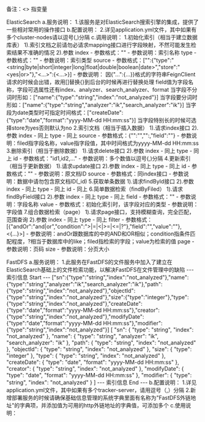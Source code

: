 备注：<> 指变量

ElasticSearch
    a.服务说明：
        1.该服务是对ElasticSearch搜索引擎的集成，提供了一些相对常用的操作接口
    b.配置说明：
	    2.详见application.yml文件，其中如果有多个cluster-nodes请以逗号(,)分隔
    c.调用说明：
	    1.初始化索引（相当于建立数据库表）
		    1).索引文档之前请勿必请求mapping接口进行字段映射，不然可能发生检索结果不准确的情况
		    2).参数
			    index
				    - 参数格式："<index>"
				    - 参数说明：索引名称
			    type 
				    - 参数格式："<type>"
				    - 参数说明：索引类型
			    source
				    - 参数格式：["<field>":{"type":"<string|byte|short|integer|long|float|double|boolean|date>","store":"<yes|or>"},"<...>":{<...>}]
				    - 参数说明：
                        因{"...":{...}}格式的字符串FeignClient请求的时候会出错，故用[]替换{}到后台的时候再进行替换处理
                        field值为字段名称，字段可选属性还有index、analyzer、search_analyzer、format
                        当字段不分词时形如：["name":{"type":"string","index":"not_analyzed"}]
                        当字段要分词时形如：["name":{"type":"string","analyzer":"ik","search_analyzer":"ik"}]
                        当字段为date类型时可指定时间格式：["createDate":{"type":"date","format":"yyyy-MM-dd HH:mm:ss"}]
                        当字段特别长的时候可选择store为yes否则默认为no
        2.索引文档（相当于插入数据）
            1).请求index接口
            2).参数
                index
                    - 同上
                type
                    - 同上
                source
                    - 参数格式：{"<field>":"<value>","<field>":<value>,"field":"<yyyy-MM-dd HH:mm:ss>"}
                    - 参数说明：filed指字段名称，value指字段值，其中时间格式为yyyy-MM-dd HH:mm:ss
        3.删除索引（相当于删除数据）
            1).请求delete接口
            2).参数
                index
                    - 同上
                type
                    - 同上
                id
                    - 参数格式："id1,id2,..."
                    - 参数说明：多个数值以逗号(,)分隔
        4.更新索引（相当于更新数据）
            1).请求update接口
            2).参数
                index
                    - 同上
                type
                    - 同上
                id
                    - 参数格式："<id>"
                    - 参数说明：原文档ID
                source
                    - 参数格式：同index接口
                    - 参数说明：数据中请勿包含原文档ID(_id)
        5.获取单条数据
            1).请求findById接口
            2).参数
                index
                    - 同上
                type
                    - 同上
                id
                    - 同上
        6.简单数据检索（findByFiled）
            1).请求findByField接口
            2).参数
                index
                    - 同上
                type
                    - 同上
                field
                    - 参数格式："<field>"
                    - 参数说明：字段名称
                value
                    - 参数格式：初始化索引时，该字段对应的类型
                    - 参数说明：字段值
        7.组合数据检索（page）
            1).请求page接口，支持模糊查询，完全匹配，范围查询
            2).参数
                index
                    - 同上
                type
                    - 同上
                filter
                    - 参数格式：[{"andOr":"and|or","condition":">|=|<|>=|<=|?"},"field":"<filed>","value":"<value>"},<{...}>]
                    - 参数说明：andOr跟数据库的中的AND和OR相似；condition指条件匹配程度，?相当于数据库中的like；filed指检索的字段；value为检索的值
                page
                    - 参数说明：页码
                size 
                    - 参数说明：分页大小
				
FastDFS
    a.服务说明：
        1.此服务在FastDFS的文件服务中加入了建立在ElasticSearch基础上的文件检索功能，以解决FastDFS在文件管理中的缺陷
        --- 索引信息 Start ---
        ["sn":{"type":"string","index":"not_analyzed"},"name":{"type":"string","analyzer":"ik","search_analyzer":"ik"},"path":{"type":"string","index":"not_analyzed"},"objectId":{"type":"string","index":"not_analyzed"},"size":{"type":"integer"},"type":{"type":"string","index":"not_analyzed"},"createDate":{"type":"date","format":"yyyy-MM-dd HH:mm:ss"},"creator":{"type":"string","index":"not_analyzed"},"modifyDate":{"type":"date","format":"yyyy-MM-dd HH:mm:ss"},"modifier":{"type":"string","index":"not_analyzed"}]
        [
            "sn": {
                "type": "string",
                "index": "not_analyzed"
            },
            "name": {
                "type": "string",
                "analyzer": "ik",
                "search_analyzer": "ik"
            },
            "path": {
                "type": "string",
                "index": "not_analyzed"
            },
            "objectId": {
                "type": "string",
                "index": "not_analyzed"
            },
            "size": {
                "type": "integer"
            },
            "type": {
                "type": "string",
                "index": "not_analyzed"
            },
            "createDate": {
                "type": "date",
                "format": "yyyy-MM-dd HH:mm:ss"
            },
            "creator": {
                "type": "string",
                "index": "not_analyzed"
            },
            "modifyDate": {
                "type": "date",
                "format": "yyyy-MM-dd HH:mm:ss"
            },
            "modifier": {
                "type": "string",
                "index": "not_analyzed"
            }
        ]
        --- 索引信息 End ---
    b.配置说明：
        1.详见application.yml文件，其中如果有多个tracker-server，请用逗号（,）分隔
        2.新增部署服务的时候请确保基础信息管理的系统字典里面有名称为"FastDFS外链地址"的字典项，并添加值为可用的http外链地址的字典值，可添加多个
    c.使用说明：
	
	
	
	
	
	
	
	
	
	
	
	
	